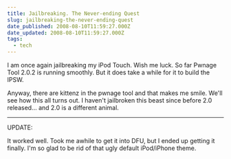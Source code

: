 ```yaml
---
title: Jailbreaking. The Never-ending Quest
slug: jailbreaking-the-never-ending-quest
date_published: 2008-08-10T11:59:27.000Z
date_updated: 2008-08-10T11:59:27.000Z
tags:
  - tech
---
```


I am once again jailbreaking my iPod Touch. Wish me luck. So far Pwnage Tool 2.0.2 is running smoothly. But it does take a while for it to build the IPSW.

Anyway, there are kittenz in the pwnage tool and that makes me smile. We'll see how this all turns out. I haven't jailbroken this beast since before 2.0 released... and 2.0 is a different animal.

---

UPDATE:

It worked well. Took me awhile to get it into DFU, but I ended up getting it finally. I'm so glad to be rid of that ugly default iPod/iPhone theme.
